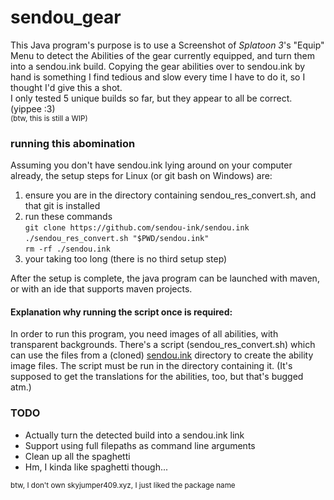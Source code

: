 # sendou_gear

This Java program's purpose is to use a Screenshot of *Splatoon 3*'s "Equip" Menu to detect the Abilities of the gear currently equipped, and turn them into a sendou.ink build. Copying the gear abilities over to sendou.ink by hand is something I find tedious and slow every time I have to do it, so I thought I'd give this a shot.  
I only tested 5 unique builds so far, but they appear to all be correct. (yippee :3)  
<sub>(btw, this is still a WIP)</sub>

### running this abomination

Assuming you don't have sendou.ink lying around on your computer already, the setup steps for Linux (or git bash on Windows) are:
1. ensure you are in the directory containing sendou_res_convert.sh, and that git is installed
2. run these commands  
`git clone https://github.com/sendou-ink/sendou.ink`  
`./sendou_res_convert.sh "$PWD/sendou.ink"`  
`rm -rf ./sendou.ink`
3. your taking too long (there is no third setup step)

After the setup is complete, the java program can be launched with maven, or with an ide that supports maven projects.

#### Explanation why running the script once is required:
In order to run this program, you need images of all abilities, with transparent backgrounds. There's a script (sendou_res_convert.sh) which can use the files from a (cloned) [sendou.ink](<https://github.com/sendou-ink/sendou.ink>) directory to create the ability image files. The script must be run in the directory containing it. (It's supposed to get the translations for the abilities, too, but that's bugged atm.)  


### TODO
- Actually turn the detected build into a sendou.ink link
- Support using full filepaths as command line arguments
- Clean up all the spaghetti
- Hm, I kinda like spaghetti though...


<sub>btw, I don't own skyjumper409.xyz, I just liked the package name</sub>
